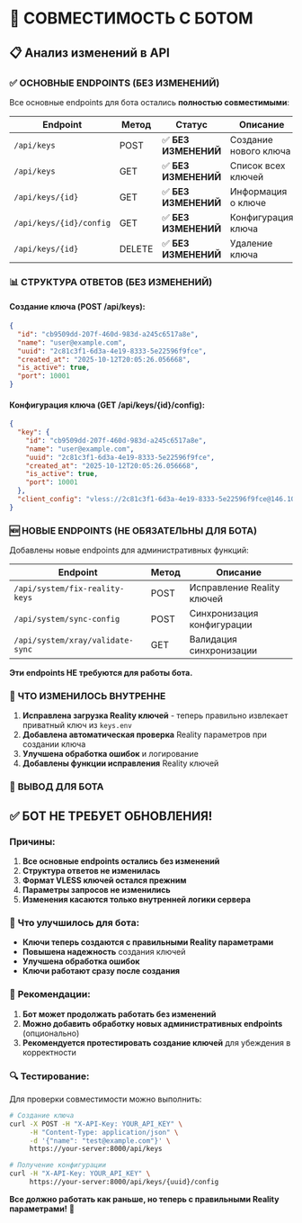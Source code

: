 # 🤖 СОВМЕСТИМОСТЬ С БОТОМ

## 📋 **Анализ изменений в API**

### ✅ **ОСНОВНЫЕ ENDPOINTS (БЕЗ ИЗМЕНЕНИЙ)**

Все основные endpoints для бота остались **полностью совместимыми**:

| Endpoint | Метод | Статус | Описание |
|----------|-------|--------|----------|
| `/api/keys` | POST | ✅ **БЕЗ ИЗМЕНЕНИЙ** | Создание нового ключа |
| `/api/keys` | GET | ✅ **БЕЗ ИЗМЕНЕНИЙ** | Список всех ключей |
| `/api/keys/{id}` | GET | ✅ **БЕЗ ИЗМЕНЕНИЙ** | Информация о ключе |
| `/api/keys/{id}/config` | GET | ✅ **БЕЗ ИЗМЕНЕНИЙ** | Конфигурация ключа |
| `/api/keys/{id}` | DELETE | ✅ **БЕЗ ИЗМЕНЕНИЙ** | Удаление ключа |

### 📊 **СТРУКТУРА ОТВЕТОВ (БЕЗ ИЗМЕНЕНИЙ)**

#### Создание ключа (POST /api/keys):
```json
{
  "id": "cb9509dd-207f-460d-983d-a245c6517a8e",
  "name": "user@example.com",
  "uuid": "2c81c3f1-6d3a-4e19-8333-5e22596f9fce",
  "created_at": "2025-10-12T20:05:26.056668",
  "is_active": true,
  "port": 10001
}
```

#### Конфигурация ключа (GET /api/keys/{id}/config):
```json
{
  "key": {
    "id": "cb9509dd-207f-460d-983d-a245c6517a8e",
    "name": "user@example.com",
    "uuid": "2c81c3f1-6d3a-4e19-8333-5e22596f9fce",
    "created_at": "2025-10-12T20:05:26.056668",
    "is_active": true,
    "port": 10001
  },
  "client_config": "vless://2c81c3f1-6d3a-4e19-8333-5e22596f9fce@146.103.100.14:10001?type=tcp&security=reality&sni=www.microsoft.com&pbk=eeA7CJSPNzlYKqXAsRfFNwtcpG2wXOtgDLPqaXBV13c&sid=2680beb40ea2fde0&fp=chrome#user@example.com"
}
```

### 🆕 **НОВЫЕ ENDPOINTS (НЕ ОБЯЗАТЕЛЬНЫ ДЛЯ БОТА)**

Добавлены новые endpoints для административных функций:

| Endpoint | Метод | Описание |
|----------|-------|----------|
| `/api/system/fix-reality-keys` | POST | Исправление Reality ключей |
| `/api/system/sync-config` | POST | Синхронизация конфигурации |
| `/api/system/xray/validate-sync` | GET | Валидация синхронизации |

**Эти endpoints НЕ требуются для работы бота.**

### 🔧 **ЧТО ИЗМЕНИЛОСЬ ВНУТРЕННЕ**

1. **Исправлена загрузка Reality ключей** - теперь правильно извлекает приватный ключ из `keys.env`
2. **Добавлена автоматическая проверка** Reality параметров при создании ключа
3. **Улучшена обработка ошибок** и логирование
4. **Добавлены функции исправления** Reality ключей

### 🎯 **ВЫВОД ДЛЯ БОТА**

## ✅ **БОТ НЕ ТРЕБУЕТ ОБНОВЛЕНИЯ!**

### Причины:

1. **Все основные endpoints остались без изменений**
2. **Структура ответов не изменилась**
3. **Формат VLESS ключей остался прежним**
4. **Параметры запросов не изменились**
5. **Изменения касаются только внутренней логики сервера**

### 🚀 **Что улучшилось для бота:**

- **Ключи теперь создаются с правильными Reality параметрами**
- **Повышена надежность** создания ключей
- **Улучшена обработка ошибок**
- **Ключи работают сразу после создания**

### 📝 **Рекомендации:**

1. **Бот может продолжать работать без изменений**
2. **Можно добавить обработку новых административных endpoints** (опционально)
3. **Рекомендуется протестировать создание ключей** для убеждения в корректности

### 🔍 **Тестирование:**

Для проверки совместимости можно выполнить:

```bash
# Создание ключа
curl -X POST -H "X-API-Key: YOUR_API_KEY" \
     -H "Content-Type: application/json" \
     -d '{"name": "test@example.com"}' \
     https://your-server:8000/api/keys

# Получение конфигурации
curl -H "X-API-Key: YOUR_API_KEY" \
     https://your-server:8000/api/keys/{uuid}/config
```

**Все должно работать как раньше, но теперь с правильными Reality параметрами!** 🎉

